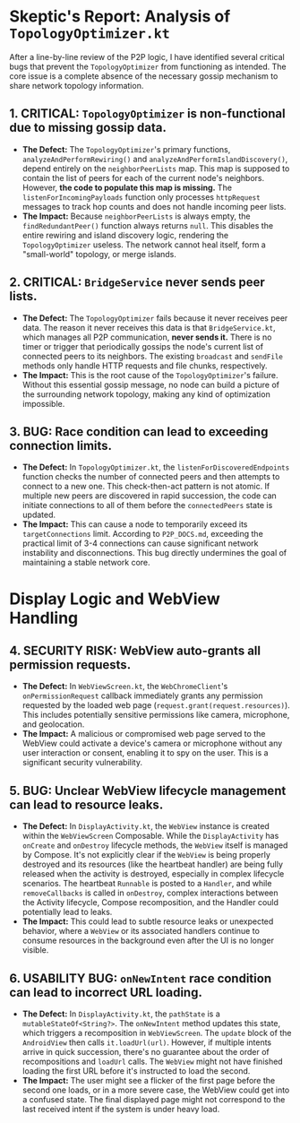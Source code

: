 # Skeptic's Report: Analysis of `TopologyOptimizer.kt`

After a line-by-line review of the P2P logic, I have identified several critical bugs that prevent the `TopologyOptimizer` from functioning as intended. The core issue is a complete absence of the necessary gossip mechanism to share network topology information.

## 1. CRITICAL: `TopologyOptimizer` is non-functional due to missing gossip data.

- **The Defect:** The `TopologyOptimizer`'s primary functions, `analyzeAndPerformRewiring()` and `analyzeAndPerformIslandDiscovery()`, depend entirely on the `neighborPeerLists` map. This map is supposed to contain the list of peers for each of the current node's neighbors. However, **the code to populate this map is missing.** The `listenForIncomingPayloads` function only processes `httpRequest` messages to track hop counts and does not handle incoming peer lists.
- **The Impact:** Because `neighborPeerLists` is always empty, the `findRedundantPeer()` function always returns `null`. This disables the entire rewiring and island discovery logic, rendering the `TopologyOptimizer` useless. The network cannot heal itself, form a "small-world" topology, or merge islands.

## 2. CRITICAL: `BridgeService` never sends peer lists.

- **The Defect:** The `TopologyOptimizer` fails because it never receives peer data. The reason it never receives this data is that `BridgeService.kt`, which manages all P2P communication, **never sends it.** There is no timer or trigger that periodically gossips the node's current list of connected peers to its neighbors. The existing `broadcast` and `sendFile` methods only handle HTTP requests and file chunks, respectively.
- **The Impact:** This is the root cause of the `TopologyOptimizer`'s failure. Without this essential gossip message, no node can build a picture of the surrounding network topology, making any kind of optimization impossible.

## 3. BUG: Race condition can lead to exceeding connection limits.

- **The Defect:** In `TopologyOptimizer.kt`, the `listenForDiscoveredEndpoints` function checks the number of connected peers and then attempts to connect to a new one. This check-then-act pattern is not atomic. If multiple new peers are discovered in rapid succession, the code can initiate connections to all of them before the `connectedPeers` state is updated.
- **The Impact:** This can cause a node to temporarily exceed its `targetConnections` limit. According to `P2P_DOCS.md`, exceeding the practical limit of 3-4 connections can cause significant network instability and disconnections. This bug directly undermines the goal of maintaining a stable network core.

# Display Logic and WebView Handling

## 4. SECURITY RISK: WebView auto-grants all permission requests.

- **The Defect:** In `WebViewScreen.kt`, the `WebChromeClient`'s `onPermissionRequest` callback immediately grants any permission requested by the loaded web page (`request.grant(request.resources)`). This includes potentially sensitive permissions like camera, microphone, and geolocation.
- **The Impact:** A malicious or compromised web page served to the WebView could activate a device's camera or microphone without any user interaction or consent, enabling it to spy on the user. This is a significant security vulnerability.

## 5. BUG: Unclear WebView lifecycle management can lead to resource leaks.

- **The Defect:** In `DisplayActivity.kt`, the `WebView` instance is created within the `WebViewScreen` Composable. While the `DisplayActivity` has `onCreate` and `onDestroy` lifecycle methods, the `WebView` itself is managed by Compose. It's not explicitly clear if the `WebView` is being properly destroyed and its resources (like the heartbeat handler) are being fully released when the activity is destroyed, especially in complex lifecycle scenarios. The heartbeat `Runnable` is posted to a `Handler`, and while `removeCallbacks` is called in `onDestroy`, complex interactions between the Activity lifecycle, Compose recomposition, and the Handler could potentially lead to leaks.
- **The Impact:** This could lead to subtle resource leaks or unexpected behavior, where a `WebView` or its associated handlers continue to consume resources in the background even after the UI is no longer visible.

## 6. USABILITY BUG: `onNewIntent` race condition can lead to incorrect URL loading.

- **The Defect:** In `DisplayActivity.kt`, the `pathState` is a `mutableStateOf<String?>`. The `onNewIntent` method updates this state, which triggers a recomposition in `WebViewScreen`. The `update` block of the `AndroidView` then calls `it.loadUrl(url)`. However, if multiple intents arrive in quick succession, there's no guarantee about the order of recompositions and `loadUrl` calls. The `WebView` might not have finished loading the first URL before it's instructed to load the second.
- **The Impact:** The user might see a flicker of the first page before the second one loads, or in a more severe case, the WebView could get into a confused state. The final displayed page might not correspond to the last received intent if the system is under heavy load.
